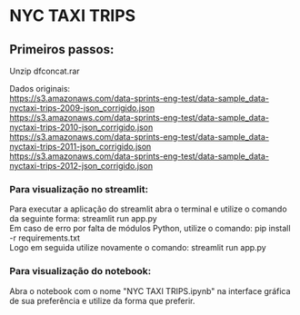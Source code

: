# NYC TAXI TRIPS

## Primeiros passos:

Unzip dfconcat.rar

Dados originais:<br />
https://s3.amazonaws.com/data-sprints-eng-test/data-sample_data-nyctaxi-trips-2009-json_corrigido.json<br />
https://s3.amazonaws.com/data-sprints-eng-test/data-sample_data-nyctaxi-trips-2010-json_corrigido.json<br />
https://s3.amazonaws.com/data-sprints-eng-test/data-sample_data-nyctaxi-trips-2011-json_corrigido.json<br />
https://s3.amazonaws.com/data-sprints-eng-test/data-sample_data-nyctaxi-trips-2012-json_corrigido.json<br />

### Para visualização no streamlit:

Para executar a aplicação do streamlit abra o terminal e utilize o comando da seguinte forma: streamlit run app.py<br />
Em caso de erro por falta de módulos Python, utilize o comando: pip install -r requirements.txt<br />
Logo em seguida utilize novamente o comando: streamlit run app.py

### Para visualização do notebook:

Abra o notebook com o nome "NYC TAXI TRIPS.ipynb" na interface gráfica de sua preferência e utilize da forma que preferir.

